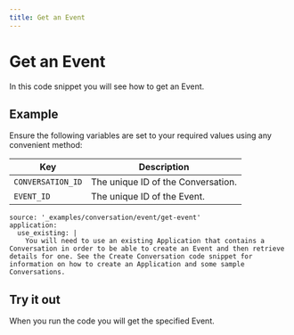 ```yaml
---
title: Get an Event
---
```


# Get an Event

In this code snippet you will see how to get an Event.

## Example

Ensure the following variables are set to your required values using any convenient method:

Key | Description
-- | --
`CONVERSATION_ID` | The unique ID of the Conversation.
`EVENT_ID` | The unique ID of the Event.

```code_snippets
source: '_examples/conversation/event/get-event'
application:
  use_existing: |
    You will need to use an existing Application that contains a Conversation in order to be able to create an Event and then retrieve details for one. See the Create Conversation code snippet for information on how to create an Application and some sample Conversations.
```

## Try it out

When you run the code you will get the specified Event.
